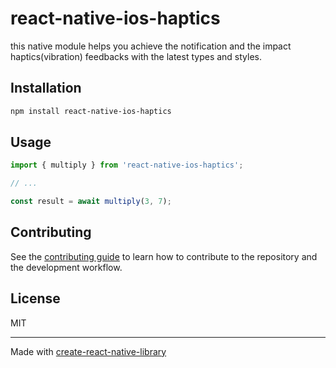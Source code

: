 # react-native-ios-haptics

this native module helps you achieve the notification and the impact haptics(vibration) feedbacks with the latest types and styles.

## Installation

```sh
npm install react-native-ios-haptics
```

## Usage

```js
import { multiply } from 'react-native-ios-haptics';

// ...

const result = await multiply(3, 7);
```

## Contributing

See the [contributing guide](CONTRIBUTING.md) to learn how to contribute to the repository and the development workflow.

## License

MIT

---

Made with [create-react-native-library](https://github.com/callstack/react-native-builder-bob)
